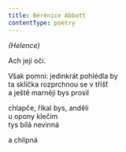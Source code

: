 ```yaml
---
title: Bérénice Abbott
contentType: poetry
---
```


<section>

_(Helence)_

Ach její oči.

Však pomni: jedinkrát pohlédla by  
ta sklíčka rozprchnou se v tříšť  
a ještě marněji bys prosil

chlapče, říkal bys, anděli  
u opony klečím  
tys bílá nevinná

a chlípná

</section>
